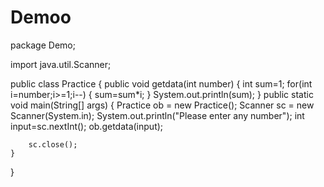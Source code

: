 # Demoo
package Demo;

import java.util.Scanner;

public class Practice 
{
	public void getdata(int number)
	{
		int sum=1;
		for(int i=number;i>=1;i--)
		{
			sum=sum*i;
		}
		System.out.println(sum);
	}
	public static void main(String[] args) 
	{
		Practice ob = new Practice();
		Scanner sc = new Scanner(System.in);
		System.out.println("Please enter any number");
		int input=sc.nextInt();
		ob.getdata(input);
		
		sc.close();
	}
}
